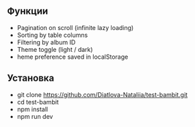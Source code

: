 ## Функции
- Pagination on scroll (infinite lazy loading)
- Sorting by table columns
- Filtering by album ID
- Theme toggle (light / dark)
- heme preference saved in localStorage

## Установка
- git clone https://github.com/Diatlova-Nataliia/test-bambit.git
- cd test-bambit
- npm install
- npm run dev
